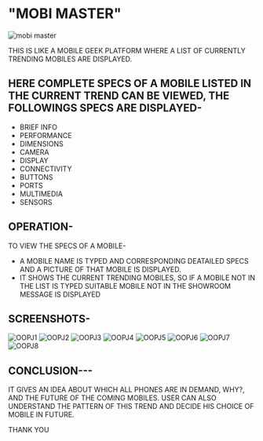 # "MOBI MASTER"  
![mobi master](https://user-images.githubusercontent.com/69922876/126905899-f4802d68-79e7-4c40-a298-bd69094fc133.png)

THIS IS LIKE A MOBILE GEEK PLATFORM WHERE A LIST OF CURRENTLY TRENDING MOBILES ARE DISPLAYED.

## HERE COMPLETE SPECS OF A MOBILE LISTED IN THE CURRENT TREND CAN BE VIEWED, THE FOLLOWINGS SPECS ARE DISPLAYED-

* BRIEF INFO
* PERFORMANCE
* DIMENSIONS
* CAMERA
* DISPLAY
* CONNECTIVITY
* BUTTONS
* PORTS
* MULTIMEDIA
* SENSORS

## OPERATION-
TO VIEW THE SPECS OF A MOBILE-
* A MOBILE NAME IS TYPED AND CORRESPONDING DEATAILED SPECS AND A PICTURE OF THAT MOBILE IS DISPLAYED.
* IT SHOWS THE CURRENT TRENDING MOBILES, SO IF A MOBILE NOT IN THE LIST IS TYPED SUITABLE MOBILE NOT IN THE SHOWROOM MESSAGE IS DISPLAYED


## SCREENSHOTS-
![OOPJ1](https://user-images.githubusercontent.com/69922876/126906099-58f4a71b-b626-4d33-a0c7-f56b0398b87c.png)
![OOPJ2](https://user-images.githubusercontent.com/69922876/126906090-ce6d42d8-9545-43e7-ada4-71f977a095fe.png)
![OOPJ3](https://user-images.githubusercontent.com/69922876/126906091-2d51d9a6-7978-4f26-87b6-af1e452cfb77.png)
![OOPJ4](https://user-images.githubusercontent.com/69922876/126906092-0ca11dcd-1301-44a0-9735-99a1f154c664.png)
![OOPJ5](https://user-images.githubusercontent.com/69922876/126906093-b5992c8d-68bb-4dfe-9426-2dc25856ffaf.png)
![OOPJ6](https://user-images.githubusercontent.com/69922876/126906095-5337c038-fe54-4b35-b3a3-0c7193450595.png)
![OOPJ7](https://user-images.githubusercontent.com/69922876/126906096-868665ac-d4a2-44db-b37f-c356fb664a93.png)
![OOPJ8](https://user-images.githubusercontent.com/69922876/126906098-3c168499-167d-4217-8185-fd9815d4cdba.png)


## CONCLUSION---
IT GIVES AN IDEA ABOUT WHICH ALL PHONES ARE IN DEMAND, WHY?, AND THE FUTURE OF THE COMING MOBILES.
USER CAN ALSO UNDERSTAND THE PATTERN OF THIS TREND AND DECIDE HIS CHOICE OF MOBILE IN FUTURE.


THANK YOU


